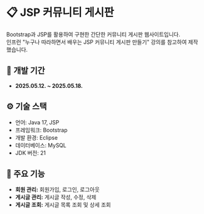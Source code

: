# 📋 JSP 커뮤니티 게시판  
Bootstrap과 JSP를 활용하여 구현한 간단한 커뮤니티 게시판 웹사이트입니다.  
인프런 "누구나 따라하면서 배우는 JSP 커뮤니티 게시판 만들기" 강의를 참고하여 제작했습니다.  

## 📅 개발 기간  

- **2025.05.12. ~ 2025.05.18.**  
  
## ⚙️ 기술 스택  

- 언어: Java 17, JSP
- 프레임워크: Bootstrap
- 개발 환경: Eclipse
- 데이터베이스: MySQL
- JDK 버전: 21
  
## 🚀 주요 기능  

- **회원 관리:** 회원가입, 로그인, 로그아웃
- **게시글 관리:** 게시글 작성, 수정, 삭제
- **게시글 조회:** 게시글 목록 조회 및 상세 조회
